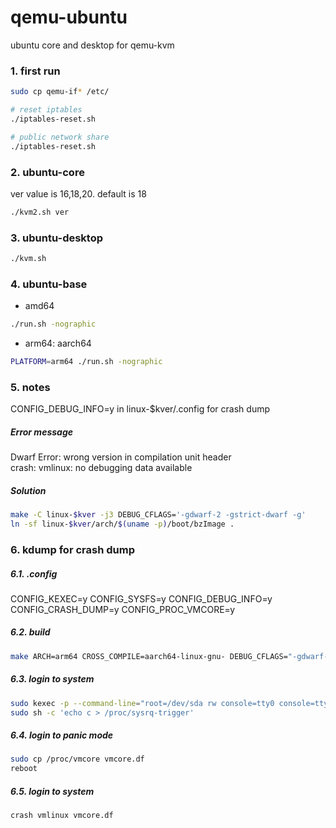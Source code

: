 # qemu-ubuntu
ubuntu core and desktop for qemu-kvm

### 1. first run
```sh
sudo cp qemu-if* /etc/

# reset iptables
./iptables-reset.sh

# public network share
./iptables-reset.sh
```
### 2. ubuntu-core
ver value is 16,18,20. default is 18
```sh
./kvm2.sh ver
```
### 3. ubuntu-desktop
```sh
./kvm.sh
```
### 4. ubuntu-base
* amd64
```sh
./run.sh -nographic
```
* arm64: aarch64
```sh
PLATFORM=arm64 ./run.sh -nographic
```
### 5. notes
CONFIG_DEBUG_INFO=y in linux-$kver/.config for crash dump
##### Error message
Dwarf Error: wrong version in compilation unit header<br/>
crash: vmlinux: no debugging data available
##### Solution
```sh
make -C linux-$kver -j3 DEBUG_CFLAGS='-gdwarf-2 -gstrict-dwarf -g'
ln -sf linux-$kver/arch/$(uname -p)/boot/bzImage .
```
### 6. kdump for crash dump

##### 6.1. .config
CONFIG_KEXEC=y
CONFIG_SYSFS=y
CONFIG_DEBUG_INFO=y
CONFIG_CRASH_DUMP=y
CONFIG_PROC_VMCORE=y

##### 6.2. build
```sh
make ARCH=arm64 CROSS_COMPILE=aarch64-linux-gnu- DEBUG_CFLAGS="-gdwarf-2 -gstrict-dwarf -g" -j4
```
##### 6.3. login to system
```sh
sudo kexec -p --command-line="root=/dev/sda rw console=tty0 console=ttyS0 console=ttyAMR0 loglevel=6 nr_cpus=2 nr_cpus=1" $PWD/bzImage
sudo sh -c 'echo c > /proc/sysrq-trigger'
```
##### 6.4. login to panic mode
```sh
sudo cp /proc/vmcore vmcore.df 
reboot
```
##### 6.5. login to system
```sh
crash vmlinux vmcore.df 
```

